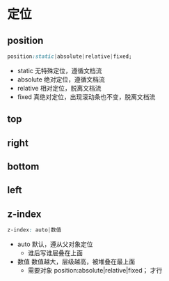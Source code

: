 # 定位

## position

```css
position:static|absolute|relative|fixed;
```

- static  无特殊定位，遵循文档流
- absolute  绝对定位，遵循文档流
- relative   相对定位，脱离文档流
- fixed       真绝对定位，出现滚动条也不变，脱离文档流



## top

## right

## bottom

## left



## z-index

```css
z-index: auto|数值
```

- auto  默认，遵从父对象定位
    - 谁后写谁层叠在上面
- 数值  数值越大，层级越高，被堆叠在最上面
    - 需要对象 position:absolute|relative|fixed； 才行